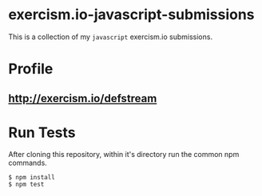# exercism.io-javascript-submissions
This is a collection of my `javascript` exercism.io submissions.

# Profile
## http://exercism.io/defstream

# Run Tests
After cloning this repository, within it's directory run the common npm commands.

```shell
$ npm install
$ npm test
```

